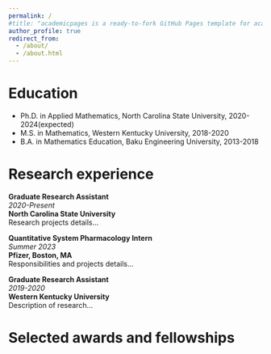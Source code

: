 ```yaml
---
permalink: /
#title: "academicpages is a ready-to-fork GitHub Pages template for academic personal websites"
author_profile: true
redirect_from: 
  - /about/
  - /about.html
---
```


Education
======
* Ph.D. in Applied Mathematics, North Carolina State University, 2020-2024(expected)
* M.S. in Mathematics, Western Kentucky University, 2018-2020
* B.A. in Mathematics Education, Baku Engineering University, 2013-2018

Research experience
======
**Graduate Research Assistant**  
_2020-Present_  
**North Carolina State University**  
Research projects details...

**Quantitative System Pharmacology Intern**  
_Summer 2023_  
**Pfizer, Boston, MA**  
Responsibilities and projects details...

**Graduate Research Assistant**  
_2019-2020_  
**Western Kentucky University**  
Description of research...

Selected awards and fellowships
======

